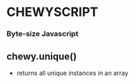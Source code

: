 # CHEWYSCRIPT
### Byte-size Javascript

## chewy.unique() 
- returns all unique instances in an array